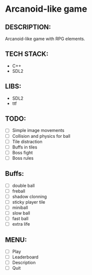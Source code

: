 # Arcanoid-like game

## DESCRIPTION:
Arcanoid-like game with RPG elements.

## TECH STACK:
- C++
- SDL2


## LIBS:
- SDL2
- ttf

## TODO:
- [ ] Simple image movements
- [ ] Collision and physics for ball
- [ ] Tile distraction
- [ ] Buffs in tiles
- [ ] Boss fight
- [ ] Boss rules

## Buffs:
- [ ] double ball
- [ ] freball
- [ ] shadow clonning
- [ ] sticky player tile
- [ ] miniball
- [ ] slow ball
- [ ] fast ball
- [ ] extra life

## MENU:
- [ ] Play
- [ ] Leaderboard
- [ ] Description
- [ ] Quit
